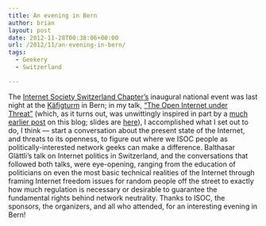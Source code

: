 ```yaml
---
title: An evening in Bern
author: brian
layout: post
date: 2012-11-28T00:38:06+00:00
url: /2012/11/an-evening-in-bern/
tags:
  - Geekery
  - Switzerland

---
```

The [Internet Society Switzerland Chapter&#8217;s][1] inaugural national event was last night at the [Käfigturm][2] in Bern; in my talk, [&#8220;The Open Internet under Threat&#8221;][3] (which, as it turns out, was unwittingly inspired in part by a [much earlier post][4] on this blog; slides are [here][5]), I accomplished what I set out to do, I think — start a conversation about the present state of the Internet, and threats to its openness, to figure out where we ISOC people as politically-interested network geeks can make a difference. Balthasar Glättli&#8217;s talk on Internet politics in Switzerland, and the conversations that followed both talks, were eye-opening, ranging from the education of politicians on even the most basic technical realities of the Internet through framing Internet freedom issues for random people off the street to exactly how much regulation is necessary or desirable to guarantee the fundamental rights behind network neutrality. Thanks to ISOC, the sponsors, the organizers, and all who attended, for an interesting evening in Bern!

 [1]: http://www.isoc.ch/
 [2]: http://en.wikipedia.org/wiki/Käfigturm
 [3]: http://www.trammell.ch/2012/10/talk-the-open-internet-under-threat/
 [4]: http://www.trammell.ch/2011/02/sixty-eight-eighty-nine-eleven-or-why-protocol-design-matters/
 [5]: http://trammell.ch/wp-content/uploads/2012/11/open-internet-print.pdf